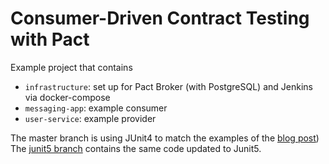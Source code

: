 # Consumer-Driven Contract Testing with Pact

Example project that contains
- `infrastructure`: set up for Pact Broker (with PostgreSQL) and Jenkins via docker-compose
- `messaging-app`: example consumer
- `user-service`: example provider

The master branch is using JUnit4 to match the examples of the [blog post](https://kreuzwerker.de/post/writing-contract-tests-with-pact-in-spring-boot))
The [junit5 branch](https://github.com/mombe090/cdc-with-pact/tree/junit5) contains the same code updated to Junit5.